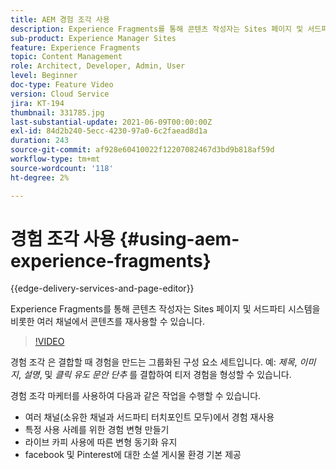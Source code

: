 ```yaml
---
title: AEM 경험 조각 사용
description: Experience Fragments를 통해 콘텐츠 작성자는 Sites 페이지 및 서드파티 시스템을 비롯한 여러 채널에서 콘텐츠를 재사용할 수 있습니다.
sub-product: Experience Manager Sites
feature: Experience Fragments
topic: Content Management
role: Architect, Developer, Admin, User
level: Beginner
doc-type: Feature Video
version: Cloud Service
jira: KT-194
thumbnail: 331785.jpg
last-substantial-update: 2021-06-09T00:00:00Z
exl-id: 84d2b240-5ecc-4230-97a0-6c2faead8d1a
duration: 243
source-git-commit: af928e60410022f12207082467d3bd9b818af59d
workflow-type: tm+mt
source-wordcount: '118'
ht-degree: 2%

---
```


# 경험 조각 사용 {#using-aem-experience-fragments}

{{edge-delivery-services-and-page-editor}}

Experience Fragments를 통해 콘텐츠 작성자는 Sites 페이지 및 서드파티 시스템을 비롯한 여러 채널에서 콘텐츠를 재사용할 수 있습니다.

>[!VIDEO](https://video.tv.adobe.com/v/331785?quality=12&learn=on)

경험 조각 은 결합할 때 경험을 만드는 그룹화된 구성 요소 세트입니다. 예: *제목*, *이미지*, *설명*, 및 *클릭 유도 문안 단추* 를 결합하여 티저 경험을 형성할 수 있습니다.

경험 조각 마케터를 사용하여 다음과 같은 작업을 수행할 수 있습니다.

* 여러 채널(소유한 채널과 서드파티 터치포인트 모두)에서 경험 재사용
* 특정 사용 사례를 위한 경험 변형 만들기
* 라이브 카피 사용에 따른 변형 동기화 유지
* facebook 및 Pinterest에 대한 소셜 게시물 환경 기본 제공
